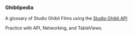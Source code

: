 ### Ghiblipedia

A glossary of Studio Ghibli Films using the [Studio Ghibli API](https://ghibliapi.herokuapp.com/#)



Practice with API, Networking, and TableViews. 
